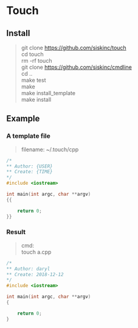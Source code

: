 # Touch

## Install
> git clone https://github.com/siskinc/touch  
  cd touch  
  rm -rf touch  
  git clone https://github.com/siskinc/cmdline  
  cd ..  
  make test  
  make  
  make install_template  
  make install  

## Example

### A template file
> filename: ~/.touch/cpp
``` cpp
/*
** Author: {USER}
** Create: {TIME}
*/
#include <iostream>

int main(int argc, char **argv)
{{

    return 0;
}}
```

### Result
> cmd:  
  touch a.cpp

```cpp
/*
** Author: daryl
** Create: 2018-12-12
*/
#include <iostream>

int main(int argc, char **argv)
{

    return 0;
}
```
